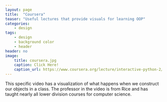 ```yaml
---
layout: page
title:  "Coursera"
teaser: "Useful lectures that provide visuals for learning OOP"
categories:
    - design
tags:
    - design
    - background color
    - header
header: no
image:
    title: coursera.jpg
    caption: Click Here!
    caption_url: https://www.coursera.org/lecture/interactive-python-2/visualizing-objects-3wmyT
---
```

This specific video has a visualization of what happens when we construct our objects in a class. The professor in the video is from Rice and has taught nearly all lower division courses for computer science.

